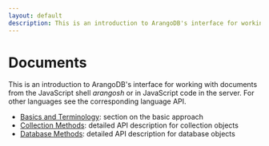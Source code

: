 ```yaml
---
layout: default
description: This is an introduction to ArangoDB's interface for working withdocuments from the JavaScript shell arangosh or in JavaScript code inthe server
---
```

Documents
=========

This is an introduction to ArangoDB's interface for working with
documents from the JavaScript shell *arangosh* or in JavaScript code in
the server. For other languages see the corresponding language API.

- [Basics and Terminology](datamodeling-documents-documentaddress.html): section on the basic approach
- [Collection Methods](datamodeling-documents-documentmethods.html): detailed API description for collection objects
- [Database Methods](datamodeling-documents-databasemethods.html): detailed API description for database objects
